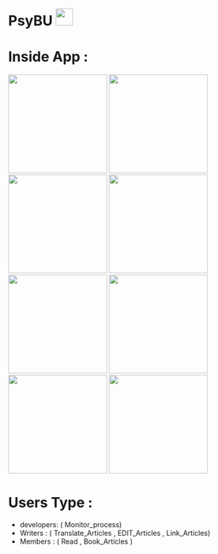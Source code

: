 # PsyBU <img src="https://user-images.githubusercontent.com/74482108/126964779-7ecb4696-27b1-4fdc-b6ba-592ef626adb5.png" width="35">

# Inside App : 
<span>
  <img src="https://user-images.githubusercontent.com/74482108/126965208-bb0303d2-f0f2-4bdf-bc29-534159837eb7.png" width="200">
  <img src="https://user-images.githubusercontent.com/74482108/126965398-0bb7c922-9dea-4bf1-80d3-aade1c109ca8.png" width="200">
  <img src="https://user-images.githubusercontent.com/74482108/126965499-e0ac893b-9b35-4a24-87bc-af3617653ad1.png" width="200">
  <img src="https://user-images.githubusercontent.com/74482108/126965758-af7889ad-89d9-47e0-a4d0-f79d44929ebc.png" width="200">
  <img src="https://user-images.githubusercontent.com/74482108/126965813-bbc82d9a-320f-4a5b-85ab-94f338872a42.png" width="200">
  <img src="https://user-images.githubusercontent.com/74482108/126965968-a6f69949-a993-4aed-ac7d-289b51ee1d42.png" width="200">
  <img src="https://user-images.githubusercontent.com/74482108/126966030-a3fc3edb-f450-47a9-9315-e710ff5578f2.png" width="200">
  <img src="https://user-images.githubusercontent.com/74482108/126966042-ac14f60c-8883-453c-a4f5-9a2d4e108946.png" width="200">
</span>

# Users Type :
- developers: ( Monitor_process)
- Writers   : ( Translate_Articles , EDIT_Articles , Link_Articles)
- Members   : ( Read , Book_Articles )
